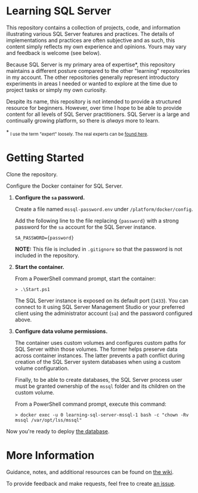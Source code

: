 # Learning SQL Server

This repository contains a collection of projects, code, and information illustrating various SQL Server features and practices. The details of implementations and practices are often subjective and as such, this content simply reflects my own experience and opinions. Yours may vary and feedback is welcome (see below).

Because SQL Server is my primary area of expertise*, this repository maintains a different posture compared to the other "learning" repositories in my account. The other repositories generally represent introductory experiments in areas I needed or wanted to explore at the time due to project tasks or simply my own curiosity.

Despite its name, this repository is not intended to provide a structured resource for beginners. However, over time I hope to be able to provide content for all levels of SQL Server practitioners. SQL Server is a large and continually growing platform, so there is *always* more to learn.

\* <sub>I use the term "expert" loosely. The real experts can be [found here](../../wiki/Experts).</sub>

# Getting Started

Clone the repository.

Configure the Docker container for SQL Server.

1. **Configure the `sa` password.**

   Create a file named `mssql-password.env` under `/platform/docker/config`.

   Add the following line to the file replacing `{password}` with a strong password for the `sa` account for the SQL Server instance.

   ```
   SA_PASSWORD={password}
   ```

   **NOTE:** This file is included in `.gitignore` so that the password is not included in the repository.

1. **Start the container.**

   From a PowerShell command prompt, start the container:

   ```
   > .\Start.ps1
   ```

   The SQL Server instance is exposed on its default port (`1433`). You can connect to it using SQL Server Management Studio or your preferred client using the administrator account (`sa`) and the password configured above.

1. **Configure data volume permissions.**

   The container uses custom volumes and configures custom paths for SQL Server within those volumes. The former helps preserve data across container instances. The latter prevents a path conflict during creation of the SQL Server system databases when using a custom volume configuration.

   Finally, to be able to create databases, the SQL Server process user must be granted ownership of the `mssql` folder and its children on the custom volume.

   From a PowerShell command prompt, execute this command:

   ```
   > docker exec -u 0 learning-sql-server-mssql-1 bash -c "chown -Rv mssql /var/opt/lss/mssql"
   ```

Now you're ready to deploy [the database](../../wiki/Learning-Database).

# More Information

Guidance, notes, and additional resources can be found on [the wiki](../../wiki).

To provide feedback and make requests, feel free to create [an issue](../../issues).
